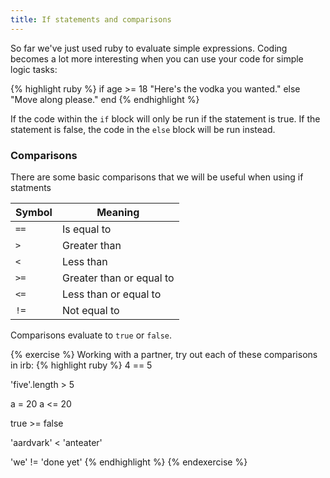 ```yaml
---
title: If statements and comparisons
---
```


So far we've just used ruby to evaluate simple expressions. Coding becomes a lot more interesting when you can use your code for simple logic tasks:

{% highlight ruby %}
if age >= 18
  "Here's the vodka you wanted."
else
  "Move along please."
end
{% endhighlight %}

If the code within the `if` block will only be run if the statement is true. If the statement is false, the code in the `else` block will be run instead.

### Comparisons

There are some basic comparisons that we will be useful when using if statments

Symbol | Meaning
---- | ----
`==` | Is equal to
`>`  | Greater than 
`<`  | Less than
`>=` | Greater than or equal to
`<=` | Less than or equal to
`!=` | Not equal to

Comparisons evaluate to `true` or `false`.

{% exercise %}
Working with a partner, try out each of these comparisons in irb:
{% highlight ruby %}
4 == 5

'five'.length > 5

a = 20
a <= 20

true >= false

'aardvark' < 'anteater'

'we' != 'done yet'
{% endhighlight %}
{% endexercise %}

